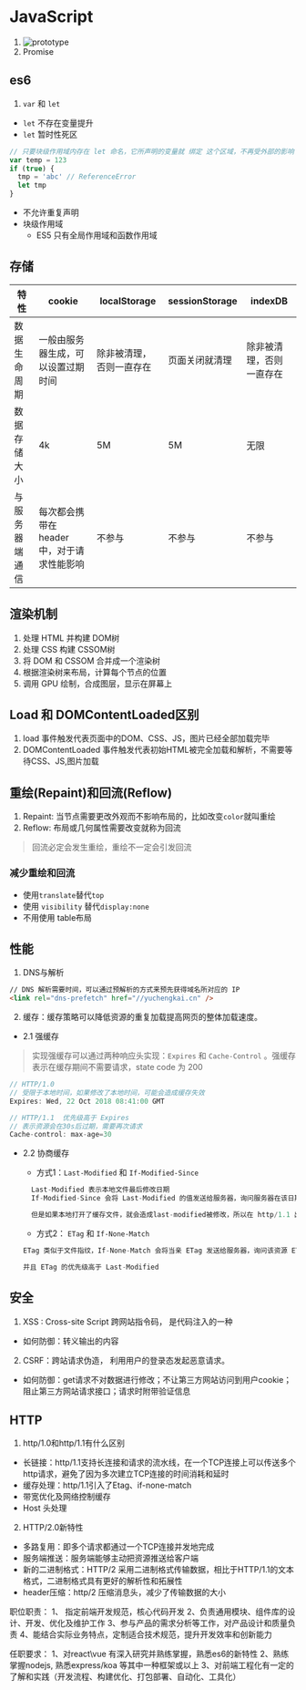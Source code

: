 # JavaScript
1. ![prototype](https://images0.cnblogs.com/blog/138012/201409/181637013624694.png)
2. Promise

## es6
1. `var` 和 `let`
* `let` 不存在变量提升
* `let` 暂时性死区
```js
// 只要块级作用域内存在 let 命名，它所声明的变量就 绑定 这个区域，不再受外部的影响
var temp = 123
if (true) {
  tmp = 'abc' // ReferenceError
  let tmp
}
```
* 不允许重复声明
* 块级作用域
  * ES5 只有全局作用域和函数作用域


## 存储

特性 | cookie | localStorage | sessionStorage | indexDB
---|---|---|---|---
数据生命周期 | 一般由服务器生成，可以设置过期时间| 除非被清理，否则一直存在 | 页面关闭就清理 | 除非被清理，否则一直存在
数据存储大小 | 4k | 5M | 5M |无限
与服务器端通信 | 每次都会携带在 header 中，对于请求性能影响 | 不参与 | 不参与 | 不参与

## 渲染机制
1. 处理 HTML 并构建 DOM树
2. 处理 CSS 构建 CSSOM树
3. 将 DOM 和 CSSOM 合并成一个渲染树
4. 根据渲染树来布局，计算每个节点的位置
5. 调用 GPU 绘制，合成图层，显示在屏幕上

## Load 和 DOMContentLoaded区别
1. load 事件触发代表页面中的DOM、CSS、JS，图片已经全部加载完毕
2. DOMContentLoaded 事件触发代表初始HTML被完全加载和解析，不需要等待CSS、JS,图片加载

## 重绘(Repaint)和回流(Reflow)
1. Repaint: 当节点需要更改外观而不影响布局的，比如改变`color`就叫重绘
2. Reflow: 布局或几何属性需要改变就称为回流

> 回流必定会发生重绘，重绘不一定会引发回流

### 减少重绘和回流
* 使用`translate`替代`top`
* 使用 `visibility` 替代`display:none`
* 不用使用 table布局

## 性能
1. DNS与解析
```html
// DNS 解析需要时间，可以通过预解析的方式来预先获得域名所对应的 IP
<link rel="dns-prefetch" href="//yuchengkai.cn" />
```
2. 缓存：缓存策略可以降低资源的重复加载提高网页的整体加载速度。
  * 2.1 强缓存
  
  > 实现强缓存可以通过两种响应头实现：`Expires` 和 `Cache-Control` 。强缓存表示在缓存期间不需要请求，state code 为 200

  ```js
  // HTTP/1.0
  // 受限于本地时间，如果修改了本地时间，可能会造成缓存失效
  Expires: Wed, 22 Oct 2018 08:41:00 GMT

  // HTTP/1.1  优先级高于 Expires
  // 表示资源会在30s后过期，需要再次请求
  Cache-control: max-age=30
  ```

  * 2.2 协商缓存
    * 方式1：`Last-Modified` 和 `If-Modified-Since`
    ```js
      Last-Modified 表示本地文件最后修改日期
      If-Modified-Since 会将 Last-Modified 的值发送给服务器，询问服务器在该日期后资源是否更新

      但是如果本地打开了缓存文件，就会造成last-modified被修改，所以在 http/1.1 出现了 ETag
    ```
    * 方式2： `ETag` 和 `If-None-Match`

    ```js
    ETag 类似于文件指纹，If-None-Match 会将当亲 ETag 发送给服务器，询问该资源 ETag 是否变动，有变动的话就将新的资源发送回来

    并且 ETag 的优先级高于 Last-Modified
    ```

## 安全
1. XSS : Cross-site Script 跨网站指令码， 是代码注入的一种
  * 如何防御：转义输出的内容
2. CSRF：跨站请求伪造， 利用用户的登录态发起恶意请求。
  * 如何防御：get请求不对数据进行修改；不让第三方网站访问到用户cookie；阻止第三方网站请求接口；请求时附带验证信息

## HTTP
1. http/1.0和http/1.1有什么区别
  * 长链接：http/1.1支持长连接和请求的流水线，在一个TCP连接上可以传送多个http请求，避免了因为多次建立TCP连接的时间消耗和延时
  * 缓存处理：http/1.1引入了Etag、if-none-match
  * 带宽优化及网络控制缓存
  * Host 头处理

2. HTTP/2.0新特性
  * 多路复用：即多个请求都通过一个TCP连接并发地完成
  * 服务端推送：服务端能够主动把资源推送给客户端
  * 新的二进制格式：HTTP/2 采用二进制格式传输数据，相比于HTTP/1.1的文本格式，二进制格式具有更好的解析性和拓展性
  * header压缩：http/2 压缩消息头，减少了传输数据的大小



职位职责：
1、 指定前端开发规范，核心代码开发
2、负责通用模块、组件库的设计、开发、优化及维护工作
3、参与产品的需求分析等工作，对产品设计和质量负责
4、能结合实际业务特点，定制适合技术规范，提升开发效率和创新能力


任职要求：
1、对react\vue 有深入研究并熟练掌握，熟悉es6的新特性
2、熟练掌握nodejs, 熟悉express/koa 等其中一种框架或以上
3、对前端工程化有一定的了解和实践（开发流程、构建优化、打包部署、自动化、工具化）
